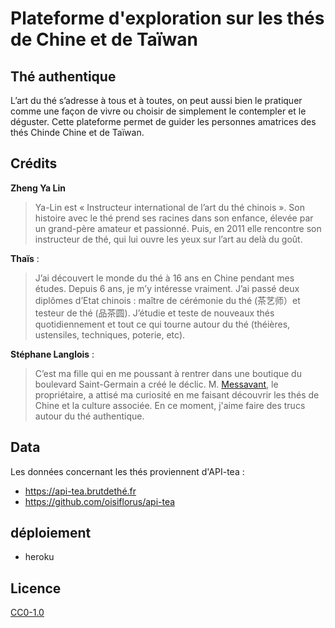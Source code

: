# Plateforme d'exploration sur les thés de Chine et de Taïwan

## Thé authentique

L’art du thé s’adresse à tous et à toutes, on peut aussi bien le pratiquer comme une façon de vivre ou choisir de simplement le contempler et le déguster. Cette plateforme permet de guider les personnes amatrices des thés Chinde Chine et de Taïwan.

## Crédits

**Zheng Ya Lin**
> Ya-Lin est « Instructeur international de l’art du thé chinois ». Son histoire avec le thé prend ses racines dans son enfance, élevée par un grand-père amateur et passionné. Puis, en 2011 elle rencontre son instructeur de thé, qui lui ouvre les yeux sur l’art au delà du goût.

**Thaïs** :

> J’ai découvert le monde du thé à 16 ans en Chine pendant mes études. Depuis 6 ans, je m’y intéresse vraiment. J’ai passé deux diplômes d’Etat chinois : maître de cérémonie du thé (茶艺师）et testeur de thé (品茶圆).
> J’étudie et teste de nouveaux thés quotidiennement et tout ce qui tourne autour du thé (théières, ustensiles, techniques, poterie, etc).

**Stéphane Langlois** :

> C’est ma fille qui en me poussant à rentrer dans une boutique du boulevard Saint-Germain a créé le déclic. M. [Messavant](https://lelephant-larevue.fr/thematiques/chine-produit-6-grandes-familles-de-the/), le propriétaire, a attisé ma curiosité en me faisant découvrir les thés de Chine et la culture associée. En ce moment, j'aime faire des trucs autour du thé authentique.

## Data

Les données concernant les thés proviennent d'API-tea :
- https://api-tea.brutdethé.fr
- https://github.com/oisiflorus/api-tea

## déploiement

- heroku

## Licence

[CC0-1.0](https://github.com/oisiflorus/brutdethe/blob/master/LICENSE)
